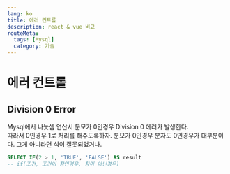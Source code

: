 ```yaml
---
lang: ko
title: 에러 컨트롤
description: react & vue 비교
routeMeta:
  tags: [Mysql]
  category: 기술
---
```


# 에러 컨트롤

## Division 0 Error

Mysql에서 나눗셈 연산시 분모가 0인경우 Division 0 에러가 발생한다.  
따라서 0인경우 1로 처리를 해주도록하자. 분모가 0인경우 분자도 0인경우가 대부분이다. 그게 아니라면 식이 잘못되었거나.

```sql
SELECT IF(2 > 1, 'TRUE', 'FALSE') AS result
-- if(조건, 조건이 참인경우, 참이 아닌경우)
```

